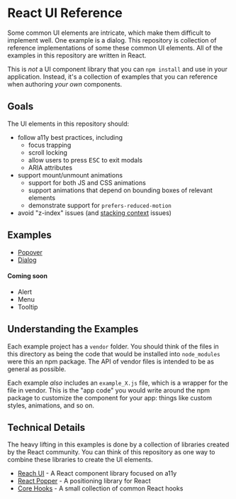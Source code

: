 # React UI Reference

Some common UI elements are intricate, which make them difficult to implement well. One example is a dialog. This
repository is collection of reference implementations of some these common UI elements. All of the examples in
this repository are written in React.

This is _not_ a UI component library that you can `npm install` and use in your application. Instead, it's a
collection of examples that you can reference when authoring _your own_ components.

## Goals

The UI elements in this repository should:

- follow a11y best practices, including
  - focus trapping
  - scroll locking
  - allow users to press <kbd>ESC</kbd> to exit modals
  - ARIA attributes
- support mount/unmount animations
  - support for both JS and CSS animations
  - support animations that depend on bounding boxes of relevant elements
  - demonstrate support for `prefers-reduced-motion`
- avoid "z-index" issues (and [stacking context](https://developer.mozilla.org/en-US/docs/Web/CSS/CSS_Positioning/Understanding_z_index/The_stacking_context) issues)

## Examples

- [Popover](./components/popover)
- [Dialog](./components/dialog)

#### Coming soon

- Alert
- Menu
- Tooltip

## Understanding the Examples

Each example project has a `vendor` folder. You should think of the files in this directory as being
the code that would be installed into `node_modules` were this an npm package. The API of
vendor files is intended to be as general as possible.

Each example _also_ includes an `example_X.js` file, which is a wrapper for the file in vendor.
This is the "app code" you would write around the npm package to customize the component for your
app: things like custom styles, animations, and so on.

## Technical Details

The heavy lifting in this examples is done by a collection of libraries created by the React community. You can think
of this repository as one way to combine these libraries to create the UI elements.

- [Reach UI](https://reach.tech/) - A React component library focused on a11y
- [React Popper](https://popper.js.org/react-popper/) - A positioning library for React
- [Core Hooks](https://github.com/jamesplease/core-hooks) - A small collection of common React hooks
